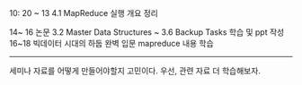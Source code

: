 
10: 20 ~ 13  4.1 MapReduce 실행 개요 정리

14~ 16 논문 3.2 Master Data Structures ~ 3.6 Backup Tasks 학습 및 ppt 작성
16~18 빅데이터 시대의 하둡 완벽 입문 mapreduce 내용 학습

---
세미나 자료를 어떻게 만들어야할지 고민이다.
우선, 관련 자료 더 학습해보자.
